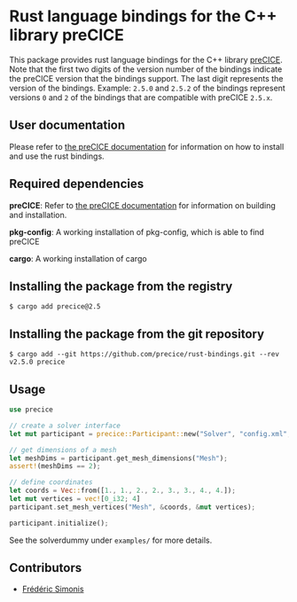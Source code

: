 # Rust language bindings for the C++ library preCICE

This package provides rust language bindings for the C++ library [preCICE](https://github.com/precice/precice). Note that the first two digits of the version number of the bindings indicate the preCICE version that the bindings support. The last digit represents the version of the bindings. Example: `2.5.0` and `2.5.2` of the bindings represent versions `0` and `2` of the bindings that are compatible with preCICE `2.5.x`.

## User documentation

Please refer to [the preCICE documentation](https://www.precice.org/installation-bindings-rust.html) for information on how to install and use the rust bindings.

## Required dependencies

**preCICE**: Refer to [the preCICE documentation](https://precice.org/installation-overview.html) for information on building and installation.

**pkg-config**: A working installation of pkg-config, which is able to find preCICE

**cargo**: A working installation of cargo

## Installing the package from the registry

```
$ cargo add precice@2.5
```

## Installing the package from the git repository

```
$ cargo add --git https://github.com/precice/rust-bindings.git --rev v2.5.0 precice
```

## Usage

```rust
use precice

// create a solver interface
let mut participant = precice::Participant::new("Solver", "config.xml", 0, 1);

// get dimensions of a mesh
let meshDims = participant.get_mesh_dimensions("Mesh");
assert!(meshDims == 2);

// define coordinates
let coords = Vec::from([1., 1., 2., 2., 3., 3., 4., 4.]);
let mut vertices = vec![0_i32; 4]
participant.set_mesh_vertices("Mesh", &coords, &mut vertices);

participant.initialize();
```

See the solverdummy under `examples/` for more details.

## Contributors

* [Frédéric Simonis](https://github.com/fsimonis)
